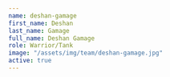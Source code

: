 ```yaml
---
name: deshan-gamage
first_name: Deshan  
last_name: Gamage
full_name: Deshan Gamage
role: Warrior/Tank
image: "/assets/img/team/deshan-gamage.jpg"
active: true
---
```

